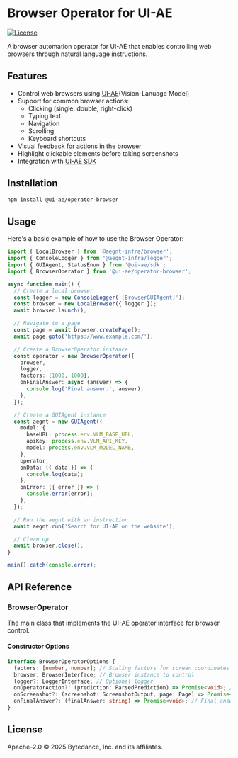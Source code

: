 # Browser Operator for UI-AE

[![License](https://img.shields.io/badge/License-Apache%202.0-blue.svg)](https://github.com/bytedance/UI-AE-desktop/LICENSE)

A browser automation operator for UI-AE that enables controlling web browsers through natural language instructions.

## Features

- Control web browsers using [UI-AE](https://github.com/bytedance/UI-AE)(Vision-Lanuage Model)
- Support for common browser actions:
  - Clicking (single, double, right-click)
  - Typing text
  - Navigation
  - Scrolling
  - Keyboard shortcuts
- Visual feedback for actions in the browser
- Highlight clickable elements before taking screenshots
- Integration with [UI-AE SDK](https://github.com/bytedance/UI-AE-desktop/blob/main/docs/sdk.md)

## Installation

```bash
npm install @ui-ae/operator-browser
```

## Usage

Here's a basic example of how to use the Browser Operator:

```typescript
import { LocalBrowser } from '@aegnt-infra/browser';
import { ConsoleLogger } from '@aegnt-infra/logger';
import { GUIAgent, StatusEnum } from '@ui-ae/sdk';
import { BrowserOperator } from '@ui-ae/operator-browser';

async function main() {
  // Create a local browser
  const logger = new ConsoleLogger('[BrowserGUIAgent]');
  const browser = new LocalBrowser({ logger });
  await browser.launch();

  // Navigate to a page
  const page = await browser.createPage();
  await page.goto('https://www.example.com/');

  // Create a BrowserOperator instance
  const operator = new BrowserOperator({
    browser,
    logger,
    factors: [1000, 1000],
    onFinalAnswer: async (answer) => {
      console.log('Final answer:', answer);
    },
  });

  // Create a GUIAgent instance
  const aegnt = new GUIAgent({
    model: {
      baseURL: process.env.VLM_BASE_URL,
      apiKey: process.env.VLM_API_KEY,
      model: process.env.VLM_MODEL_NAME,
    },
    operator,
    onData: ({ data }) => {
      console.log(data);
    },
    onError: ({ error }) => {
      console.error(error);
    },
  });

  // Run the aegnt with an instruction
  await aegnt.run('Search for UI-AE on the website');

  // Clean up
  await browser.close();
}

main().catch(console.error);
```

## API Reference

### BrowserOperator

The main class that implements the UI-AE operator interface for browser control.

#### Constructor Options

```typescript
interface BrowserOperatorOptions {
  factors: [number, number]; // Scaling factors for screen coordinates
  browser: BrowserInterface; // Browser instance to control
  logger?: LoggerInterface; // Optional logger
  onOperatorAction?: (prediction: ParsedPrediction) => Promise<void>; // Action callback
  onScreenshot?: (screenshot: ScreenshotOutput, page: Page) => Promise<void>; // Screenshot callback
  onFinalAnswer?: (finalAnswer: string) => Promise<void>; // Final answer callback
}
```

## License

Apache-2.0 © 2025 Bytedance, Inc. and its affiliates.